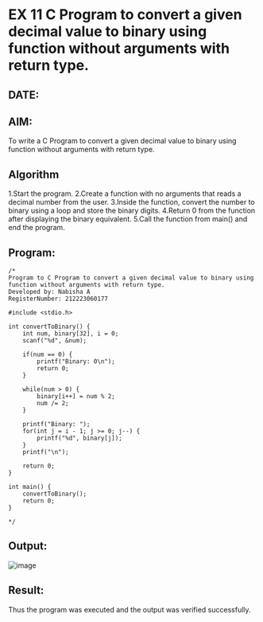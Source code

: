 # EX 11 C Program to convert a given decimal value to binary using function without arguments with return type.
## DATE:
## AIM:
To write a C Program to convert a given decimal value to binary using function without arguments with return type.

## Algorithm
1.Start the program.
2.Create a function with no arguments that reads a decimal number from the user.
3.Inside the function, convert the number to binary using a loop and store the binary digits.
4.Return 0 from the function after displaying the binary equivalent.
5.Call the function from main() and end the program. 

## Program:
```
/*
Program to C Program to convert a given decimal value to binary using function without arguments with return type.
Developed by: Nabisha A
RegisterNumber: 212223060177

#include <stdio.h>

int convertToBinary() {
    int num, binary[32], i = 0;
    scanf("%d", &num);

    if(num == 0) {
        printf("Binary: 0\n");
        return 0;
    }

    while(num > 0) {
        binary[i++] = num % 2;
        num /= 2;
    }

    printf("Binary: ");
    for(int j = i - 1; j >= 0; j--) {
        printf("%d", binary[j]);
    }
    printf("\n");

    return 0;
}

int main() {
    convertToBinary();
    return 0;
}
 
*/
```

## Output:

![image](https://github.com/user-attachments/assets/b691156d-ff67-44e5-b0fe-6acee15b9809)

## Result:
Thus the program was executed and the output was verified successfully.
